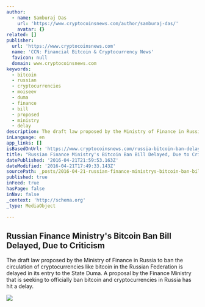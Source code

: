 ```yaml
---
author:
  - name: Samburaj Das
    url: 'https://www.cryptocoinsnews.com/author/samburaj-das/'
    avatar: {}
related: []
publisher:
  url: 'https://www.cryptocoinsnews.com'
  name: 'CCN: Financial Bitcoin & Cryptocurrency News'
  favicon: null
  domain: www.cryptocoinsnews.com
keywords:
  - bitcoin
  - russian
  - cryptocurrencies
  - moiseev
  - duma
  - finance
  - bill
  - proposed
  - ministry
  - delay
description: The draft law proposed by the Ministry of Finance in Russia to ban the circulation of cryptocurrencies like bitcoin in the Russian Federation is delayed in its entry to the State Duma. A proposal by the Finance Ministry that is seeking to officially ban bitcoin and cryptocurrencies in Russia has hit a delay.
inLanguage: en
app_links: []
isBasedOnUrl: 'https://www.cryptocoinsnews.com/russia-bitcoin-ban-delayed-criticism/'
title: "Russian Finance Ministry's Bitcoin Ban Bill Delayed, Due to Criticism"
datePublished: '2016-04-21T21:59:53.163Z'
dateModified: '2016-04-21T17:49:33.143Z'
sourcePath: _posts/2016-04-21-russian-finance-ministrys-bitcoin-ban-bill-delayed-due-to.md
published: true
inFeed: true
hasPage: false
inNav: false
_context: 'http://schema.org'
_type: MediaObject

---
```

<article style=""><h1>Russian Finance Ministry's Bitcoin Ban Bill Delayed, Due to Criticism</h1><p>The draft law proposed by the Ministry of Finance in Russia to ban the circulation of cryptocurrencies like bitcoin in the Russian Federation is delayed in its entry to the State Duma. A proposal by the Finance Ministry that is seeking to officially ban bitcoin and cryptocurrencies in Russia has hit a delay.</p><img src="https://www.cryptocoinsnews.com/wp-content/uploads/2015/10/Bitcoin-mining.jpg" /></article>